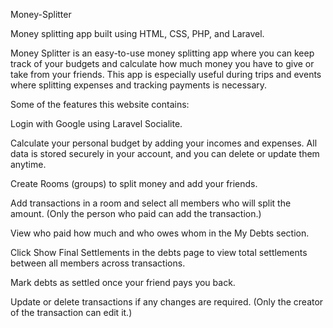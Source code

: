 Money-Splitter

Money splitting app built using HTML, CSS, PHP, and Laravel.

Money Splitter is an easy-to-use money splitting app where you can keep track of your budgets and calculate how much money you have to give or take from your friends. This app is especially useful during trips and events where splitting expenses and tracking payments is necessary.

Some of the features this website contains:

Login with Google using Laravel Socialite.

Calculate your personal budget by adding your incomes and expenses. All data is stored securely in your account, and you can delete or update them anytime.

Create Rooms (groups) to split money and add your friends.

Add transactions in a room and select all members who will split the amount. (Only the person who paid can add the transaction.)

View who paid how much and who owes whom in the My Debts section.

Click Show Final Settlements in the debts page to view total settlements between all members across transactions.

Mark debts as settled once your friend pays you back.

Update or delete transactions if any changes are required. (Only the creator of the transaction can edit it.)
